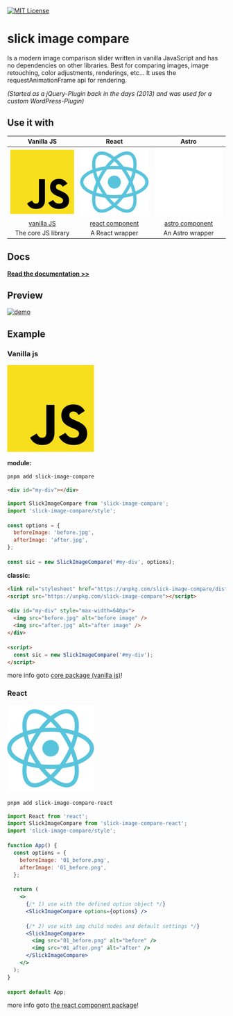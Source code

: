 <!-- PROJECT SHIELDS -->
[![MIT License][license-shield]][license-url]

# slick image compare
Is a modern image comparison slider written in vanilla JavaScript and has no dependencies on other libraries. Best for comparing images, image retouching, color adjustments, renderings, etc... It uses the requestAnimationFrame api for rendering.

_(Started as a jQuery-Plugin back in the days (2013) and was used for a custom WordPress-Plugin)_

## Use it with

|                 Vanilla JS                  |               React                |               Astro                |
| :-----------------------------------------: | :--------------------------------: | :--------------------------------: |
| [![vanilla js][logo-vanilla]][link-vanilla] | [![react][logo-react]][link-react] | [![astro][logo-astro]][link-astro] |
|         [vanilla JS][link-vanilla]          |   [react component][link-react]    |   [astro component][link-astro]    |
|             The core JS library             |          A React wrapper           |          An Astro wrapper          |


## Docs
**[Read the documentation >>](https://slick-image-compare-docs.onrender.com/)**

## Preview
[![demo](https://raw.githubusercontent.com/lemon3/slick-image-compare/main/_assets/image-compare.gif)](https://lemon3.github.io/slick-image-compare/)

## Example
### Vanilla js
![vanilla js][logo-vanilla]

**module:**
```Bash
pnpm add slick-image-compare
```

```html
<div id="my-div"></div>
```

```js
import SlickImageCompare from 'slick-image-compare';
import 'slick-image-compare/style';

const options = {
  beforeImage: 'before.jpg',
  afterImage: 'after.jpg',
};

const sic = new SlickImageCompare('#my-div', options);
```

**classic:**
```html
<link rel="stylesheet" href="https://unpkg.com/slick-image-compare/dist/slick-image-compare.css">
<script src="https://unpkg.com/slick-image-compare"></script>

<div id="my-div" style="max-width=640px">
  <img src="before.jpg" alt="before image" />
  <img src="after.jpg" alt="after image" />
</div>

<script>
  const sic = new SlickImageCompare('#my-div');
</script>
```

more info goto [core package (vanilla js)][link-vanilla]!

### React
![react js][logo-react]

```Bash
pnpm add slick-image-compare-react
```

```jsx
import React from 'react';
import SlickImageCompare from 'slick-image-compare-react';
import 'slick-image-compare/style';

function App() {
  const options = {
    beforeImage: '01_before.png',
    afterImage: '01_before.png',
  };

  return (
    <>
      {/* 1) use with the defined option object */}
      <SlickImageCompare options={options} />

      {/* 2) use with img child nodes and default settings */}
      <SlickImageCompare>
        <img src="01_before.png" alt="before" />
        <img src="01_after.png" alt="after" />
      </SlickImageCompare>
    </>
  );
}

export default App;
```

more info goto [the react component package][link-react]!

<!-- MARKDOWN LINKS & IMAGES -->
[license-shield]: https://img.shields.io/github/license/lemon3/slick-image-compare?style=for-the-badge
[license-url]: https://github.com/lemon3/slick-image-compare/blob/main/LICENSE

[logo-vanilla]: https://raw.githubusercontent.com/lemon3/slick-image-compare/main/_assets/vanilla-js.svg
[link-vanilla]: https://github.com/lemon3/slick-image-compare/tree/main/packages/core

[logo-react]: https://raw.githubusercontent.com/lemon3/slick-image-compare/main/_assets/react.svg
[link-react]: https://github.com/lemon3/slick-image-compare/tree/main/packages/react

[logo-astro]: https://raw.githubusercontent.com/lemon3/slick-image-compare/main/_assets/astro.svg
[link-astro]: https://github.com/lemon3/slick-image-compare/tree/main/packages/astro
